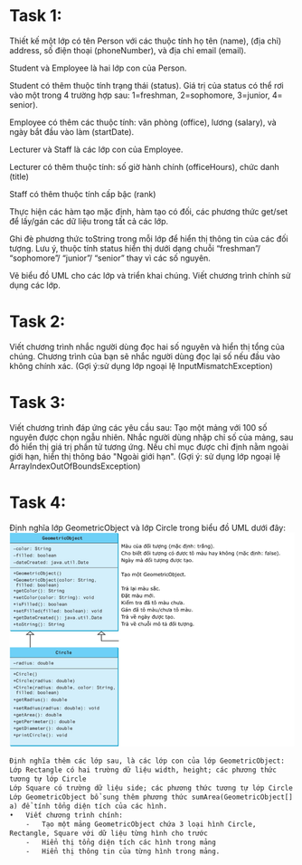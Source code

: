 # Task 1: 
Thiết kế một lớp có tên Person với các thuộc tính họ tên (name), (địa chỉ) address, số điện thoại (phoneNumber), và địa chỉ email (email).

Student và Employee là hai lớp con của Person.

Student có thêm thuộc tính trạng thái (status). Giá trị của status có thể rơi vào một trong 4 trường hợp sau: 1=freshman, 2=sophomore, 3=junior, 4= senior).

Employee có thêm các thuộc tính: văn phòng (office), lương (salary), và ngày bắt đầu vào làm (startDate).

Lecturer và Staff là các lớp con của Employee.

Lecturer có thêm thuộc tính: số giờ hành chính (officeHours), chức danh (title)

Staff có thêm thuộc tính cấp bậc (rank)

Thực hiện các hàm tạo mặc định, hàm tạo có đối, các phương thức get/set để lấy/gán các dữ liệu trong tất cả các lớp.

Ghi đè phương thức toString trong mỗi lớp để hiển thị thông tin của các đối tượng. Lưu ý, thuộc tính status hiển thị dưới dạng chuỗi “freshman”/ “sophomore”/ “junior”/ “senior” thay vì các số nguyên.

Vẽ biểu đồ UML cho các lớp và triển khai chúng. Viết chương trình chính sử dụng các lớp.

# Task 2:
Viết chương trình nhắc người dùng đọc hai số nguyên và hiển thị tổng của chúng. Chương trình của bạn sẽ nhắc người dùng đọc lại số nếu đầu vào không chính xác. (Gợi ý:sử dụng lớp ngoại lệ InputMismatchException)

# Task 3:
Viết chương trình đáp ứng các yêu cầu sau:   Tạo một mảng với 100 số nguyên được chọn ngẫu nhiên. Nhắc người dùng nhập chỉ số của mảng, sau đó hiển thị giá trị phần tử tương ứng. Nếu chỉ mục được chỉ định nằm ngoài giới hạn, hiển thị thông báo "Ngoài giới hạn". (Gợi ý: sử dụng lớp ngoại lệ ArrayIndexOutOfBoundsException)

# Task 4:
Định nghĩa lớp GeometricObject và lớp Circle trong biểu đồ UML dưới đây:
![alt](./Image/homework4.jpg)

    Định nghĩa thêm các lớp sau, là các lớp con của lớp GeometricObject:
    Lớp Rectangle có hai trường dữ liệu width, height; các phương thức tương tự lớp Circle
    Lớp Square có trường dữ liệu side; các phương thức tương tự lớp Circle
    Lớp GeometricObject bổ sung thêm phương thức sumArea(GeometricObject[] a) để tính tổng diện tích của các hình.
    •	Viết chương trình chính:
        -	Tạo một mảng GeometricObject chứa 3 loại hình Circle, Rectangle, Square với dữ liệu từng hình cho trước
        -	Hiển thị tổng diện tích các hình trong mảng
        -	Hiển thị thông tin của từng hình trong mảng.
